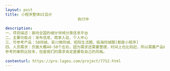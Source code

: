 ```yaml
---                
layout: post       
title: 小程序整体UI设计
                                执行中
           
description: 
一、项目描述：面向全国的细分领域分类信息平台
二、主要功能点：发布信息、商家入驻、个人中心
三、可参考产品：58同城、吴川微同城、昭阳生活圈、临海同城圈[都是小程序]
四、人员需求：页面大概40-50个左右，因为需求还需要整理，时间上也比较赶，所以需要产品经理辅助整理原型图、UI设计师2-3个的团队。
参考的案例比较多，但是我们的需求肯定是要有自己的风格。
     
contenturl: https://pro.lagou.com/project/7752.html      
---                 
```

